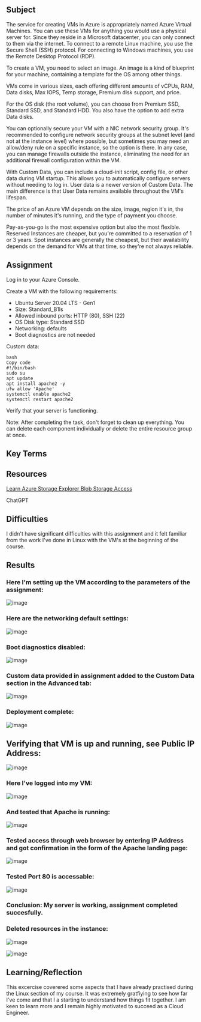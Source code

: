## Subject

The service for creating VMs in Azure is appropriately named Azure Virtual Machines. You can use these VMs for anything you would use a physical server for. Since they reside in a Microsoft datacenter, you can only connect to them via the internet. To connect to a remote Linux machine, you use the Secure Shell (SSH) protocol. For connecting to Windows machines, you use the Remote Desktop Protocol (RDP).

To create a VM, you need to select an image. An image is a kind of blueprint for your machine, containing a template for the OS among other things.

VMs come in various sizes, each offering different amounts of vCPUs, RAM, Data disks, Max IOPS, Temp storage, Premium disk support, and price.

For the OS disk (the root volume), you can choose from Premium SSD, Standard SSD, and Standard HDD. You also have the option to add extra Data disks.

You can optionally secure your VM with a NIC network security group. It's recommended to configure network security groups at the subnet level (and not at the instance level) where possible, but sometimes you may need an allow/deny rule on a specific instance, so the option is there. In any case, you can manage firewalls outside the instance, eliminating the need for an additional firewall configuration within the VM.

With Custom Data, you can include a cloud-init script, config file, or other data during VM startup. This allows you to automatically configure servers without needing to log in. User data is a newer version of Custom Data. The main difference is that User Data remains available throughout the VM's lifespan.

The price of an Azure VM depends on the size, image, region it's in, the number of minutes it's running, and the type of payment you choose.

Pay-as-you-go is the most expensive option but also the most flexible. Reserved Instances are cheaper, but you're committed to a reservation of 1 or 3 years. Spot instances are generally the cheapest, but their availability depends on the demand for VMs at that time, so they're not always reliable.

## Assignment

Log in to your Azure Console.

Create a VM with the following requirements:

*  Ubuntu Server 20.04 LTS - Gen1
*  Size: Standard_B1ls
*  Allowed inbound ports: HTTP (80), SSH (22)
*  OS Disk type: Standard SSD
*  Networking: defaults
*  Boot diagnostics are not needed
  
Custom data:

```
bash
Copy code
#!/bin/bash
sudo su
apt update
apt install apache2 -y
ufw allow 'Apache'
systemctl enable apache2
systemctl restart apache2

```

Verify that your server is functioning.

Note: After completing the task, don't forget to clean up everything. You can delete each component individually or delete the entire resource group at once.







##  Key Terms

##  Resources

[Learn Azure Storage Explorer Blob Storage Access](https://learn.microsoft.com/en-us/azure/storage/storage-explorer/vs-azure-tools-storage-explorer-blobs?toc=%2Fazure%2Fstorage%2Fblobs%2Ftoc.json&bc=%2Fazure%2Fstorage%2Fblobs%2Fbreadcrumb%2Ftoc.json)

ChatGPT



##  Difficulties

I didn't have significant difficulties with this assignment and it felt familiar from the work I've done in Linux with the VM's at the beginning of the course.

##  Results

###  Here I'm setting up the VM according to the parameters of the assignment:

![image](https://github.com/techgrounds/cloud-assignments-E28MS/assets/151161141/1618cd3a-5ad0-403c-ac38-80c68335650e)

###  Here are the networking default settings:

![image](https://github.com/techgrounds/cloud-assignments-E28MS/assets/151161141/0caa930b-9f81-48f3-a42a-e889d70caee8)


###  Boot diagnostics disabled:

![image](https://github.com/techgrounds/cloud-assignments-E28MS/assets/151161141/34959014-4a2e-41f8-bd26-492df82e57fb)

###  Custom data provided in assignment added to the Custom Data section in the Advanced tab:

![image](https://github.com/techgrounds/cloud-assignments-E28MS/assets/151161141/bc9631eb-1542-43c6-912b-d3fafd2c0b42)

###  Deployment complete:

![image](https://github.com/techgrounds/cloud-assignments-E28MS/assets/151161141/5ba82c8f-90c5-4dbc-9774-0cd078b428a6)

##  Verifying that VM is up and running, see Public IP Address:

![image](https://github.com/techgrounds/cloud-assignments-E28MS/assets/151161141/f3fb930f-ee2a-4b56-8ee4-e29d0ae6e6fe)

###  Here I've logged into my VM:

![image](https://github.com/techgrounds/cloud-assignments-E28MS/assets/151161141/566a1c76-e282-41d8-8e11-83a577825733)

###  And tested that Apache is running:

![image](https://github.com/techgrounds/cloud-assignments-E28MS/assets/151161141/c3d89bd2-fc37-474c-b7b8-75b0b1b3976d)

###  Tested access through web browser by entering IP Address and got confirmation in the form of the Apache landing page:

![image](https://github.com/techgrounds/cloud-assignments-E28MS/assets/151161141/ff99a168-63e3-4c37-9e19-505926f6bb70)

###  Tested Port 80 is accessable:

![image](https://github.com/techgrounds/cloud-assignments-E28MS/assets/151161141/ed7a54d2-5233-413d-b625-d35215a12138)

###  Conclusion:  My server is working, assignment completed succesfully.

###  Deleted resources in the instance: 

![image](https://github.com/techgrounds/cloud-assignments-E28MS/assets/151161141/deff3624-9af6-4bae-8e74-4ace1d084be1)

![image](https://github.com/techgrounds/cloud-assignments-E28MS/assets/151161141/eae8107f-9a5a-424e-9d7e-403f6e242d87)



##  Learning/Reflection

This excercise coverered some aspects that I have already practised during the Linux section of my course.  It was extremely gratfiying to see how far I've come and that I a starting to understand how things fit together.  I am keen to learn more and I remain highly motivated to succeed as a Cloud Engineer.











